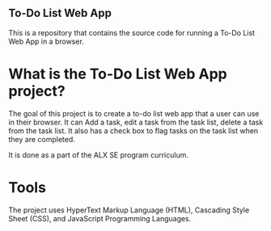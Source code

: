 ## To-Do List Web App

This is a repository that contains the source code for running a To-Do List Web App in a browser.

# What is the To-Do List Web App project?

The goal of this project is to create a to-do list web app that a user can use in their browser. It can Add a task, edit a task from the task list, delete a task from the task list. It also has a check box to flag tasks on the task list when they are completed. 

It is done as a part of the ALX SE program curriculum.

# Tools

The project uses HyperText Markup Language (HTML), Cascading Style Sheet (CSS), and JavaScript Programming Languages.
